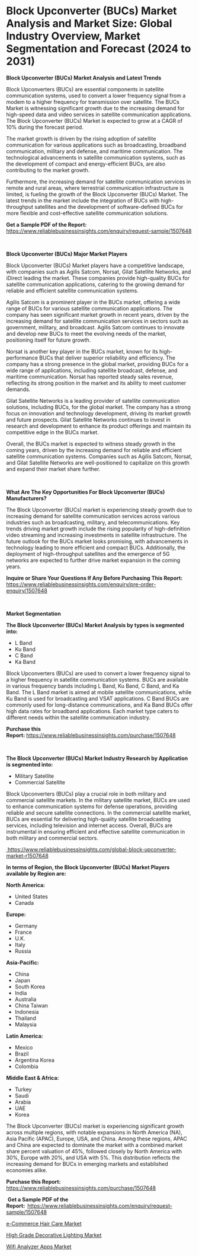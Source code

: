 <p><h1>Block Upconverter (BUCs) Market Analysis and Market Size: Global Industry Overview, Market Segmentation and Forecast (2024 to 2031)</h1></p><p><strong>Block Upconverter (BUCs) Market Analysis and Latest Trends</strong></p>
<p><p>Block Upconverters (BUCs) are essential components in satellite communication systems, used to convert a lower frequency signal from a modem to a higher frequency for transmission over satellite. The BUCs Market is witnessing significant growth due to the increasing demand for high-speed data and video services in satellite communication applications. The Block Upconverter (BUCs) Market is expected to grow at a CAGR of 10% during the forecast period.</p><p>The market growth is driven by the rising adoption of satellite communication for various applications such as broadcasting, broadband communication, military and defense, and maritime communication. The technological advancements in satellite communication systems, such as the development of compact and energy-efficient BUCs, are also contributing to the market growth.</p><p>Furthermore, the increasing demand for satellite communication services in remote and rural areas, where terrestrial communication infrastructure is limited, is fueling the growth of the Block Upconverter (BUCs) Market. The latest trends in the market include the integration of BUCs with high-throughput satellites and the development of software-defined BUCs for more flexible and cost-effective satellite communication solutions.</p></p>
<p><strong>Get a Sample PDF of the Report:&nbsp;</strong> <a href="https://www.reliablebusinessinsights.com/enquiry/request-sample/1507648">https://www.reliablebusinessinsights.com/enquiry/request-sample/1507648</a></p>
<p>&nbsp;</p>
<p><strong>Block Upconverter (BUCs) Major Market Players</strong></p>
<p><p>Block Upconverter (BUCs) Market players have a competitive landscape, with companies such as Agilis Satcom, Norsat, Gilat Satellite Networks, and iDirect leading the market. These companies provide high-quality BUCs for satellite communication applications, catering to the growing demand for reliable and efficient satellite communication systems.</p><p>Agilis Satcom is a prominent player in the BUCs market, offering a wide range of BUCs for various satellite communication applications. The company has seen significant market growth in recent years, driven by the increasing demand for satellite communication services in sectors such as government, military, and broadcast. Agilis Satcom continues to innovate and develop new BUCs to meet the evolving needs of the market, positioning itself for future growth.</p><p>Norsat is another key player in the BUCs market, known for its high-performance BUCs that deliver superior reliability and efficiency. The company has a strong presence in the global market, providing BUCs for a wide range of applications, including satellite broadcast, defense, and maritime communication. Norsat has reported steady sales revenue, reflecting its strong position in the market and its ability to meet customer demands.</p><p>Gilat Satellite Networks is a leading provider of satellite communication solutions, including BUCs, for the global market. The company has a strong focus on innovation and technology development, driving its market growth and future prospects. Gilat Satellite Networks continues to invest in research and development to enhance its product offerings and maintain its competitive edge in the BUCs market.</p><p>Overall, the BUCs market is expected to witness steady growth in the coming years, driven by the increasing demand for reliable and efficient satellite communication systems. Companies such as Agilis Satcom, Norsat, and Gilat Satellite Networks are well-positioned to capitalize on this growth and expand their market share further.</p></p>
<p>&nbsp;</p>
<p><strong>What Are The Key Opportunities For Block Upconverter (BUCs) Manufacturers?</strong></p>
<p><p>The Block Upconverter (BUCs) market is experiencing steady growth due to increasing demand for satellite communication services across various industries such as broadcasting, military, and telecommunications. Key trends driving market growth include the rising popularity of high-definition video streaming and increasing investments in satellite infrastructure. The future outlook for the BUCs market looks promising, with advancements in technology leading to more efficient and compact BUCs. Additionally, the deployment of high-throughput satellites and the emergence of 5G networks are expected to further drive market expansion in the coming years.</p></p>
<p><strong>Inquire or Share Your Questions If Any Before Purchasing This Report:</strong> <a href="https://www.reliablebusinessinsights.com/enquiry/pre-order-enquiry/1507648">https://www.reliablebusinessinsights.com/enquiry/pre-order-enquiry/1507648</a></p>
<p>&nbsp;</p>
<p><strong>Market Segmentation</strong></p>
<p><strong>The Block Upconverter (BUCs) Market Analysis by types is segmented into:</strong></p>
<p><ul><li>L Band</li><li>Ku Band</li><li>C Band</li><li>Ka Band</li></ul></p>
<p><p>Block Upconverters (BUCs) are used to convert a lower frequency signal to a higher frequency in satellite communication systems. BUCs are available in various frequency bands including L Band, Ku Band, C Band, and Ka Band. The L Band market is aimed at mobile satellite communications, while Ku Band is used for broadcasting and VSAT applications. C Band BUCs are commonly used for long-distance communications, and Ka Band BUCs offer high data rates for broadband applications. Each market type caters to different needs within the satellite communication industry.</p></p>
<p><strong>Purchase this Report:&nbsp;</strong><a href="https://www.reliablebusinessinsights.com/purchase/1507648">https://www.reliablebusinessinsights.com/purchase/1507648</a></p>
<p>&nbsp;</p>
<p><strong>The Block Upconverter (BUCs) Market Industry Research by Application is segmented into:</strong></p>
<p><ul><li>Military Satellite</li><li>Commercial Satellite</li></ul></p>
<p><p>Block Upconverters (BUCs) play a crucial role in both military and commercial satellite markets. In the military satellite market, BUCs are used to enhance communication systems for defense operations, providing reliable and secure satellite connections. In the commercial satellite market, BUCs are essential for delivering high-quality satellite broadcasting services, including television and internet access. Overall, BUCs are instrumental in ensuring efficient and effective satellite communication in both military and commercial sectors.</p></p>
<p><a href="https://www.reliablebusinessinsights.com/global-block-upconverter-market-r1507648">&nbsp;https://www.reliablebusinessinsights.com/global-block-upconverter-market-r1507648</a></p>
<p><strong>In terms of Region, the Block Upconverter (BUCs) Market Players available by Region are:</strong></p>
<p>
    <p> <strong> North America: </strong>
        <ul>
            <li>United States</li>
            <li>Canada</li>
        </ul>
        </p> 
    <p> <strong> Europe: </strong>
        <ul>
            <li>Germany</li>
            <li>France</li>
            <li>U.K.</li>
            <li>Italy</li>
            <li>Russia</li>
        </ul>
        </p> 
    <p> <strong> Asia-Pacific: </strong>
        <ul>
            <li>China</li>
            <li>Japan</li>
            <li>South Korea</li>
            <li>India</li>
            <li>Australia</li>
            <li>China Taiwan</li>
            <li>Indonesia</li>
            <li>Thailand</li>
            <li>Malaysia</li>
        </ul>
        </p> 
    <p> <strong> Latin America: </strong>
        <ul>
            <li>Mexico</li>
            <li>Brazil</li>
            <li>Argentina Korea</li>
            <li>Colombia</li>
        </ul>
        </p> 
    <p> <strong> Middle East & Africa: </strong>
        <ul>
            <li>Turkey</li>
            <li>Saudi</li>
            <li>Arabia</li>
            <li>UAE</li>
            <li>Korea</li>
        </ul>
    </p>
    </p>
<p><p>The Block Upconverter (BUCs) market is experiencing significant growth across multiple regions, with notable expansions in North America (NA), Asia Pacific (APAC), Europe, USA, and China. Among these regions, APAC and China are expected to dominate the market with a combined market share percent valuation of 45%, followed closely by North America with 30%, Europe with 20%, and USA with 5%. This distribution reflects the increasing demand for BUCs in emerging markets and established economies alike.</p></p>
<p><strong>Purchase this Report: </strong><a href="https://www.reliablebusinessinsights.com/purchase/1507648">https://www.reliablebusinessinsights.com/purchase/1507648</a></p>
<p>&nbsp;<strong>Get a Sample PDF of the Report:&nbsp;&nbsp;</strong><a href="https://www.reliablebusinessinsights.com/enquiry/request-sample/1507648">https://www.reliablebusinessinsights.com/enquiry/request-sample/1507648</a></p>
<p><strong></strong></p>
<p><p><a href="https://github.com/riwar777/Market-Research-Report-List-1/blob/main/e-commerce-hair-care-market.md">e-Commerce Hair Care Market</a></p><p><a href="https://github.com/jahid123ahm/Market-Research-Report-List-1/blob/main/high-grade-decorative-lighting-market.md">High Grade Decorative Lighting Market</a></p><p><a href="https://view.publitas.com/reportprime-1/wifi-analyzer-apps-market-trends-and-analysis-opportunities-and-challenges-for-future-growth-2024-2031/">Wifi Analyzer Apps Market</a></p></p>